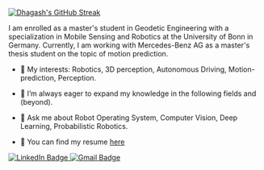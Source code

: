 <!-- ## Hi there 👋 -->

[![Dhagash's GitHub Streak](http://github-readme-streak-stats.herokuapp.com?user=Dhagash4&theme=dark&background=000000)](https://git.io/streak-stats)

I am enrolled as a master's student in Geodetic Engineering with a specialization in Mobile Sensing and Robotics at the University of Bonn in Germany.
Currently, I am working with Mercedes-Benz AG as a master's thesis student on the topic of motion prediction. 

- 🔭 My interests: Robotics, 3D perception, Autonomous Driving, Motion-prediction, Perception.

- 🌱 I’m always eager to expand my knowledge in the following fields and (beyond).

- 💬 Ask me about Robot Operating System, Computer Vision, Deep Learning, Probabilistic Robotics.

- 📎 You can find my resume [here](cv.pdf)

<div id="badges">
  <a href="https://www.linkedin.com/in/dhagash-desai/">
    <img src="https://img.shields.io/badge/LinkedIn-blue?style=for-the-badge&logo=linkedin&logoColor=white" alt="LinkedIn Badge"/>
  </a>
  <a href="mailto:desai.dhagash@gmail.com">
    <img src="https://img.shields.io/badge/Gmail-D14836?style=for-the-badge&logo=gmail&logoColor=white" alt="Gmail Badge"/>
  </a>
</div>
<!--
**Dhagash4/Dhagash4** is a ✨ _special_ ✨ repository because its `README.md` (this file) appears on your GitHub profile.

Here are some ideas to get you started:

- 🔭 I’m currently working on ...
- 🌱 I’m currently learning ...
- 👯 I’m looking to collaborate on ...
- 🤔 I’m looking for help with ...
- 💬 Ask me about ...
- 📫 How to reach me: ...
- 😄 Pronouns: ...
- ⚡ Fun fact: ...
-->
